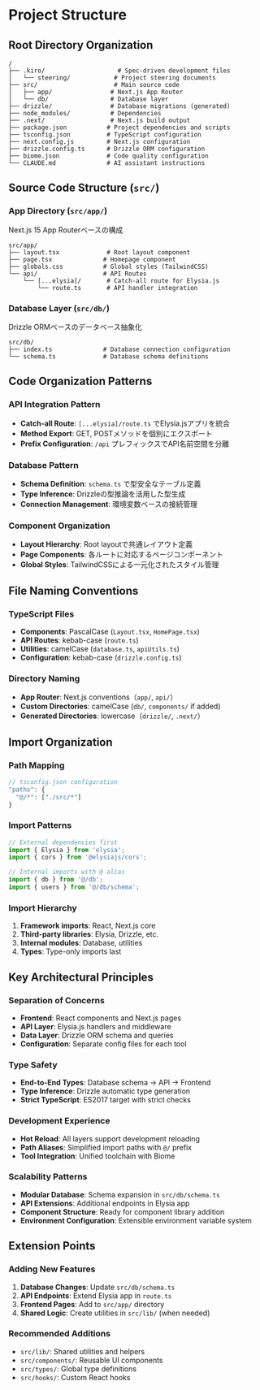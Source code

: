 # Project Structure

## Root Directory Organization

```
/
├── .kiro/                    # Spec-driven development files
│   └── steering/            # Project steering documents
├── src/                     # Main source code
│   ├── app/                # Next.js App Router
│   └── db/                 # Database layer
├── drizzle/                # Database migrations (generated)
├── node_modules/           # Dependencies
├── .next/                  # Next.js build output
├── package.json           # Project dependencies and scripts
├── tsconfig.json          # TypeScript configuration
├── next.config.js         # Next.js configuration
├── drizzle.config.ts      # Drizzle ORM configuration
├── biome.json             # Code quality configuration
└── CLAUDE.md              # AI assistant instructions
```

## Source Code Structure (`src/`)

### App Directory (`src/app/`)

Next.js 15 App Routerベースの構成

```
src/app/
├── layout.tsx             # Root layout component
├── page.tsx              # Homepage component
├── globals.css           # Global styles (TailwindCSS)
└── api/                  # API Routes
    └── [...elysia]/       # Catch-all route for Elysia.js
        └── route.ts       # API handler integration
```

### Database Layer (`src/db/`)

Drizzle ORMベースのデータベース抽象化

```
src/db/
├── index.ts              # Database connection configuration
└── schema.ts             # Database schema definitions
```

## Code Organization Patterns

### API Integration Pattern

- **Catch-all Route**: `[...elysia]/route.ts` でElysia.jsアプリを統合
- **Method Export**: GET, POSTメソッドを個別にエクスポート
- **Prefix Configuration**: `/api` プレフィックスでAPI名前空間を分離

### Database Pattern

- **Schema Definition**: `schema.ts` で型安全なテーブル定義
- **Type Inference**: Drizzleの型推論を活用した型生成
- **Connection Management**: 環境変数ベースの接続管理

### Component Organization

- **Layout Hierarchy**: Root layoutで共通レイアウト定義
- **Page Components**: 各ルートに対応するページコンポーネント
- **Global Styles**: TailwindCSSによる一元化されたスタイル管理

## File Naming Conventions

### TypeScript Files

- **Components**: PascalCase (`Layout.tsx`, `HomePage.tsx`)
- **API Routes**: kebab-case (`route.ts`)
- **Utilities**: camelCase (`database.ts`, `apiUtils.ts`)
- **Configuration**: kebab-case (`drizzle.config.ts`)

### Directory Naming

- **App Router**: Next.js conventions（`app/`, `api/`）
- **Custom Directories**: camelCase (`db/`, `components/` if added)
- **Generated Directories**: lowercase（`drizzle/`, `.next/`）

## Import Organization

### Path Mapping

```typescript
// tsconfig.json configuration
"paths": {
  "@/*": ["./src/*"]
}
```

### Import Patterns

```typescript
// External dependencies first
import { Elysia } from 'elysia';
import { cors } from '@elysiajs/cors';

// Internal imports with @ alias
import { db } from '@/db';
import { users } from '@/db/schema';
```

### Import Hierarchy

1. **Framework imports**: React, Next.js core
2. **Third-party libraries**: Elysia, Drizzle, etc.
3. **Internal modules**: Database, utilities
4. **Types**: Type-only imports last

## Key Architectural Principles

### Separation of Concerns

- **Frontend**: React components and Next.js pages
- **API Layer**: Elysia.js handlers and middleware
- **Data Layer**: Drizzle ORM schema and queries
- **Configuration**: Separate config files for each tool

### Type Safety

- **End-to-End Types**: Database schema → API → Frontend
- **Type Inference**: Drizzle automatic type generation
- **Strict TypeScript**: ES2017 target with strict checks

### Development Experience

- **Hot Reload**: All layers support development reloading
- **Path Aliases**: Simplified import paths with `@/` prefix
- **Tool Integration**: Unified toolchain with Biome

### Scalability Patterns

- **Modular Database**: Schema expansion in `src/db/schema.ts`
- **API Extensions**: Additional endpoints in Elysia app
- **Component Structure**: Ready for component library addition
- **Environment Configuration**: Extensible environment variable system

## Extension Points

### Adding New Features

1. **Database Changes**: Update `src/db/schema.ts`
2. **API Endpoints**: Extend Elysia app in `route.ts`
3. **Frontend Pages**: Add to `src/app/` directory
4. **Shared Logic**: Create utilities in `src/lib/` (when needed)

### Recommended Additions

- `src/lib/`: Shared utilities and helpers
- `src/components/`: Reusable UI components
- `src/types/`: Global type definitions
- `src/hooks/`: Custom React hooks
